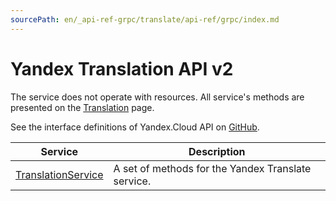 ```yaml
---
sourcePath: en/_api-ref-grpc/translate/api-ref/grpc/index.md
---
```

# Yandex Translation API v2
The service does not operate with resources. All service's methods are presented on the [Translation](Translation/) page.

See the interface definitions of Yandex.Cloud API on [GitHub](https://github.com/yandex-cloud/cloudapi).

Service | Description
--- | ---
[TranslationService](./translation_service.md) | A set of methods for the Yandex Translate service.
